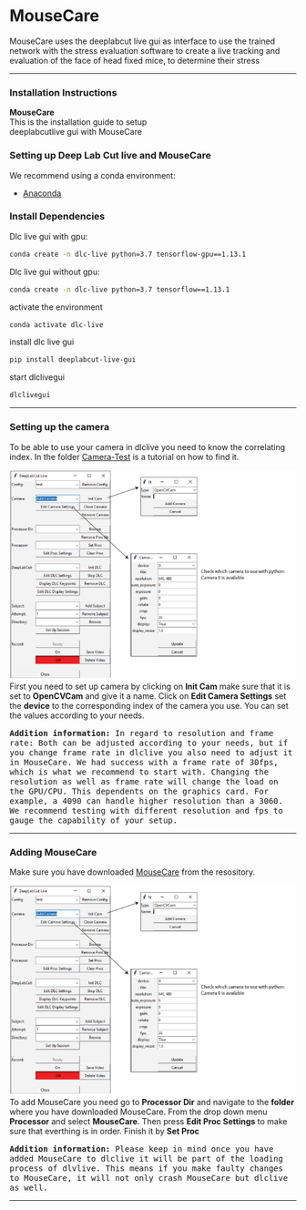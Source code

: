  # MouseCare


MouseCare uses the deeplabcut live gui as interface to use the trained network with the stress evaluation software to create a live tracking and evaluation of the face of head fixed mice, to determine their stress

---

### Installation Instructions

<p align="left">
  <span style="display: inline-block; width: 60%;">
    <strong>MouseCare</strong>  
    <br>  
   This is the installation guide to setup deeplabcutlive gui with MouseCare
  </span>
</p>


### Setting up Deep Lab Cut live and MouseCare

We recommend using a conda environment:
- [Anaconda ](https://anaconda.org/anaconda)

### Install Dependencies

Dlc live gui with gpu:
```bash
conda create -n dlc-live python=3.7 tensorflow-gpu==1.13.1
```
Dlc live gui without gpu:
```bash
conda create -n dlc-live python=3.7 tensorflow==1.13.1 
```
activate the environment
```bash
conda activate dlc-live 
```
install dlc live gui
```bash
pip install deeplabcut-live-gui
```
start dlclivegui
```bash
dlclivegui
```
---
 
### Setting up the camera

To be able to use your camera in dlclive you need to know the correlating index.
In the folder [Camera-Test](https://github.com/Nasr-SFB1315/MouseCare/tree/main/Camera-Test) is a tutorial on how to find it.


<img align="right" src="https://github.com/Nasr-SFB1315/images/blob/main/dlclivecamera.png?raw=true" />
<p align="left">
First you need to set up camera by clicking on <strong>Init Cam</strong> make sure that it is set to <strong>OpenCVCam</strong> and give it a name. 
Click on <strong>Edit Camera Settings</strong> set the <strong>device</strong> to the corresponding index of the camera you use. You can set the values according to your needs. 
</p>
<p align="left">
 <kbd>
<strong>Addition information:</strong>
In regard to resolution and frame rate: Both can be adjusted according to your needs, but if you change frame rate in dlclive you also need to adjust it in MouseCare. We had success with a frame rate of 30fps, which is what we recommend to start with.
Changing the resolution as well as frame rate will change the load on the GPU/CPU. This dependents on the graphics card. For example, a 4090 can handle higher resolution than a 3060. We recommend testing with different resolution and fps to gauge the capability of your setup.
</kbd>
</p>


---

### Adding MouseCare

Make sure you have downloaded [MouseCare](https://github.com/Nasr-SFB1315/MouseCare/tree/main/MouseCare) from the resository.



<img align="right" src="https://github.com/Nasr-SFB1315/images/blob/main/dlclivecamera.png?raw=true" />
<p align="left">
To add MouseCare you need go to <strong>Processor Dir</strong> and navigate to the <strong>folder</strong> where you have downloaded MouseCare. 
From the drop down menu <strong>Processor</strong> and select <strong>MouseCare</strong>. Then press <strong>Edit Proc Settings</strong> to make sure that everthing is in order. Finish it by <strong>Set Proc</strong>
</p>
<kbd>
<strong>Addition information:</strong>
Please keep in mind once you have added MouseCare to dlclive it will be part of the loading process of dlvlive. This means if you make faulty changes to MouseCare, it will not only crash MouseCare but dlclive as well.
</kbd>
</p>


---



